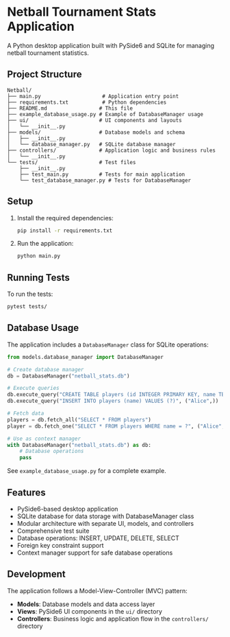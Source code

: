 # Netball Tournament Stats Application

A Python desktop application built with PySide6 and SQLite for managing netball tournament statistics.

## Project Structure

```
Netball/
├── main.py                    # Application entry point
├── requirements.txt           # Python dependencies
├── README.md                 # This file
├── example_database_usage.py # Example of DatabaseManager usage
├── ui/                       # UI components and layouts
│   └── __init__.py
├── models/                   # Database models and schema
│   ├── __init__.py
│   └── database_manager.py   # SQLite database manager
├── controllers/              # Application logic and business rules
│   └── __init__.py
└── tests/                    # Test files
    ├── __init__.py
    ├── test_main.py          # Tests for main application
    └── test_database_manager.py # Tests for DatabaseManager
```

## Setup

1. Install the required dependencies:
   ```bash
   pip install -r requirements.txt
   ```

2. Run the application:
   ```bash
   python main.py
   ```

## Running Tests

To run the tests:
```bash
pytest tests/
```

## Database Usage

The application includes a `DatabaseManager` class for SQLite operations:

```python
from models.database_manager import DatabaseManager

# Create database manager
db = DatabaseManager("netball_stats.db")

# Execute queries
db.execute_query("CREATE TABLE players (id INTEGER PRIMARY KEY, name TEXT)")
db.execute_query("INSERT INTO players (name) VALUES (?)", ("Alice",))

# Fetch data
players = db.fetch_all("SELECT * FROM players")
player = db.fetch_one("SELECT * FROM players WHERE name = ?", ("Alice",))

# Use as context manager
with DatabaseManager("netball_stats.db") as db:
    # Database operations
    pass
```

See `example_database_usage.py` for a complete example.

## Features

- PySide6-based desktop application
- SQLite database for data storage with DatabaseManager class
- Modular architecture with separate UI, models, and controllers
- Comprehensive test suite
- Database operations: INSERT, UPDATE, DELETE, SELECT
- Foreign key constraint support
- Context manager support for safe database operations

## Development

The application follows a Model-View-Controller (MVC) pattern:
- **Models**: Database models and data access layer
- **Views**: PySide6 UI components in the `ui/` directory
- **Controllers**: Business logic and application flow in the `controllers/` directory
